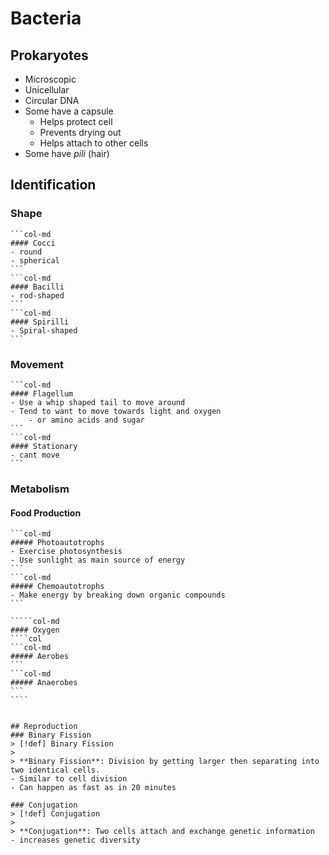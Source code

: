 # Bacteria

## Prokaryotes
- Microscopic
- Unicellular
- Circular DNA
- Some have a capsule
	- Helps protect cell
	- Prevents drying out
	- Helps attach to other cells
- Some have *pili* (hair)

## Identification
### Shape
````col
```col-md
#### Cocci
- round
- spherical
```
```col-md
#### Bacilli
- rod-shaped
```
```col-md
#### Spirilli
- Spiral-shaped
```
````

### Movement
````col
```col-md
#### Flagellum
- Use a whip shaped tail to move around
- Tend to want to move towards light and oxygen
	- or amino acids and sugar
```
```col-md
#### Stationary
- cant move
```
````

### Metabolism
#### Food Production
````col
```col-md
##### Photoautotrophs
- Exercise photosynthesis
- Use sunlight as main source of energy
```
```col-md
##### Chemoautotrophs
- Make energy by breaking down organic compounds
```
````
`````
`````col-md
#### Oxygen
````col
```col-md
##### Aerobes
```
```col-md
##### Anaerobes
```
````
`````
``````

## Reproduction
### Binary Fission
> [!def] Binary Fission
> 
> **Binary Fission**: Division by getting larger then separating into two identical cells.
- Similar to cell division
- Can happen as fast as in 20 minutes

### Conjugation
> [!def] Conjugation
> 
> **Conjugation**: Two cells attach and exchange genetic information
- increases genetic diversity

